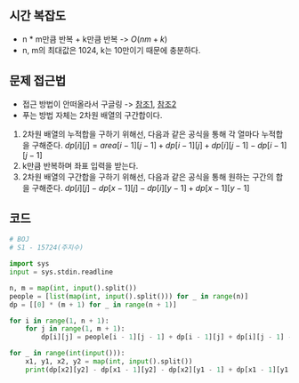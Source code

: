 ## 시간 복잡도
- n * m만큼 반복 + k만큼 반복 -> $O(nm + k)$
- n, m의 최대값은 1024, k는 10만이기 때문에 충분하다.

## 문제 접근법

- 접근 방법이 안떠올라서 구글링 -> [참조1](https://yiyj1030.tistory.com/489), [참조2](https://my-coding-notes.tistory.com/237)
- 푸는 방법 자체는 2차원 배열의 구간합이다.

1. 2차원 배열의 누적합을 구하기 위해선, 다음과 같은 공식을 통해 각 열마다 누적합을 구해준다.
$dp[i][j] = area[i-1][j-1] + dp[i-1][j] + dp[i][j-1] - dp[i-1][j-1]$
2. k만큼 반복하며 좌표 입력을 받는다.
3. 2차원 배열의 구간합을 구하기 위해선, 다음과 같은 공식을 통해 원하는 구간의 합을 구해준다.
$dp[i][j] - dp[x-1][j] - dp[i][y-1] + dp[x-1][y-1]$


## 코드

```python
# BOJ
# S1 - 15724(주지수)

import sys
input = sys.stdin.readline

n, m = map(int, input().split())
people = [list(map(int, input().split())) for _ in range(n)]
dp = [[0] * (m + 1) for _ in range(n + 1)]

for i in range(1, n + 1):
    for j in range(1, m + 1):
        dp[i][j] = people[i - 1][j - 1] + dp[i - 1][j] + dp[i][j - 1] - dp[i - 1][j - 1]

for _ in range(int(input())):
    x1, y1, x2, y2 = map(int, input().split())
    print(dp[x2][y2] - dp[x1 - 1][y2] - dp[x2][y1 - 1] + dp[x1 - 1][y1 - 1])
```